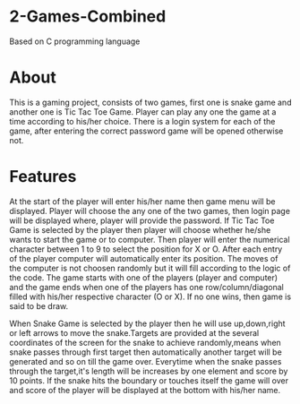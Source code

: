 # 2-Games-Combined
Based on C programming language

# About
This is a gaming project, consists of two games, first one is snake game and another one is Tic Tac Toe Game. Player can play any one the game at a time according to his/her choice. There is a login system for each of the game, after entering the correct password game will be opened otherwise not.

# Features
At the start of the player will enter his/her name then game menu will be displayed. Player will choose the any one of the two games, then login page will be displayed where, player will provide the password. If Tic Tac Toe Game is selected by the player then player will choose whether he/she wants to start the game or to computer. Then player will enter the numerical character between 1 to 9 to select the position for X or O. After each entry of the player computer will automatically enter its position. The moves of the computer is not choosen randomly but it will fill according to the logic of the code. The game starts with one of the players (player and computer) and the game ends when one of the players has one row/column/diagonal filled with his/her respective character (O or X). If no one wins, then game is said to be draw.

When Snake Game is selected by the player then he will use up,down,right or left arrows to move the snake.Targets are provided at the several coordinates of the screen for the snake to achieve randomly,means when snake passes through first target then automatically another target will be generated and so on till the game over. Everytime when the snake passes through the target,it's length will be increases by one element and score by 10 points. If the snake hits the boundary or touches itself the game will over and score of the player will be displayed at the bottom with his/her name.
